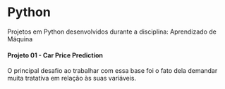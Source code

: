 # Python

Projetos em Python desenvolvidos durante a disciplina: Aprendizado de Máquina 

#### Projeto 01 - Car Price Prediction
  
  O principal desafio ao trabalhar com essa base foi o fato dela demandar muita tratativa em relação às suas variáveis.

